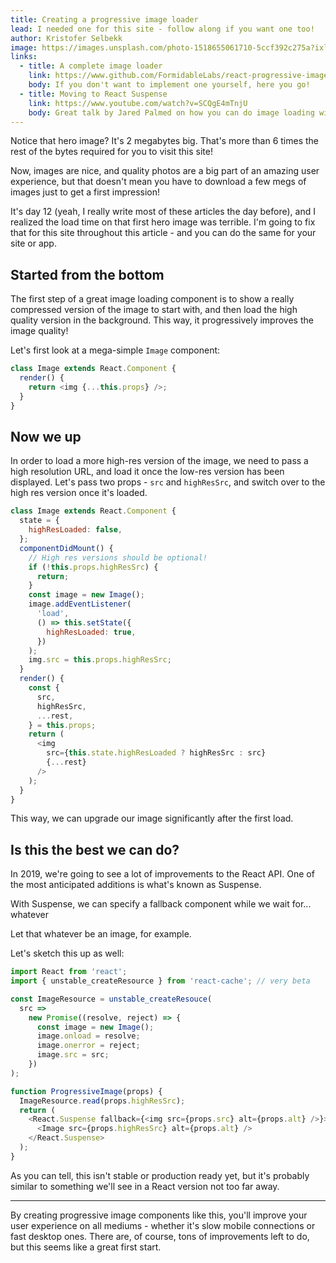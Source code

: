 ```yaml
---
title: Creating a progressive image loader
lead: I needed one for this site - follow along if you want one too!
author: Kristofer Selbekk
image: https://images.unsplash.com/photo-1518655061710-5ccf392c275a?ixlib=rb-1.2.1&ixid=eyJhcHBfaWQiOjEyMDd9&auto=format&fit=crop&w=1934&q=80
links:
  - title: A complete image loader
    link: https://www.github.com/FormidableLabs/react-progressive-image
    body: If you don't want to implement one yourself, here you go!
  - title: Moving to React Suspense
    link: https://www.youtube.com/watch?v=SCQgE4mTnjU
    body: Great talk by Jared Palmed on how you can do image loading with Suspense
---
```


Notice that hero image? It's 2 megabytes big. That's more than 6 times the rest
of the bytes required for you to visit this site!

Now, images are nice, and quality photos are a big part of an amazing user
experience, but that doesn't mean you have to download a few megs of images just
to get a first impression!

It's day 12 (yeah, I really write most of these articles the day before), and I
realized the load time on that first hero image was terrible. I'm going to fix
that for this site throughout this article - and you can do the same for your
site or app.

## Started from the bottom

The first step of a great image loading component is to show a really compressed
version of the image to start with, and then load the high quality version in
the background. This way, it progressively improves the image quality!

Let's first look at a mega-simple `Image` component:

```js
class Image extends React.Component {
  render() {
    return <img {...this.props} />;
  }
}
```

## Now we up

In order to load a more high-res version of the image, we need to pass a high
resolution URL, and load it once the low-res version has been displayed. Let's
pass two props - `src` and `highResSrc`, and switch over to the high res version
once it's loaded.

```js
class Image extends React.Component {
  state = {
    highResLoaded: false,
  };
  componentDidMount() {
    // High res versions should be optional!
    if (!this.props.highResSrc) {
      return;
    }
    const image = new Image();
    image.addEventListener(
      'load',
      () => this.setState({
        highResLoaded: true,
      })
    );
    img.src = this.props.highResSrc;
  }
  render() {
    const {
      src,
      highResSrc,
      ...rest,
    } = this.props;
    return (
      <img
        src={this.state.highResLoaded ? highResSrc : src}
        {...rest}
      />
    );
  }
}
```

This way, we can upgrade our image significantly after the first load.

## Is this the best we can do?

In 2019, we're going to see a lot of improvements to the React API. One of the
most anticipated additions is what's known as Suspense.

With Suspense, we can specify a fallback component while we wait for... whatever

Let that whatever be an image, for example.

Let's sketch this up as well:

```js
import React from 'react';
import { unstable_createResource } from 'react-cache'; // very beta

const ImageResource = unstable_createResouce(
  src =>
    new Promise((resolve, reject) => {
      const image = new Image();
      image.onload = resolve;
      image.onerror = reject;
      image.src = src;
    })
);

function ProgressiveImage(props) {
  ImageResource.read(props.highResSrc);
  return (
    <React.Suspense fallback={<img src={props.src} alt={props.alt} />}>
      <Image src={props.highResSrc} alt={props.alt} />
    </React.Suspense>
  );
}
```

As you can tell, this isn't stable or production ready yet, but it's probably
similar to something we'll see in a React version not too far away.

---

By creating progressive image components like this, you'll improve your user
experience on all mediums - whether it's slow mobile connections or fast desktop
ones. There are, of course, tons of improvements left to do, but this seems like
a great first start.
